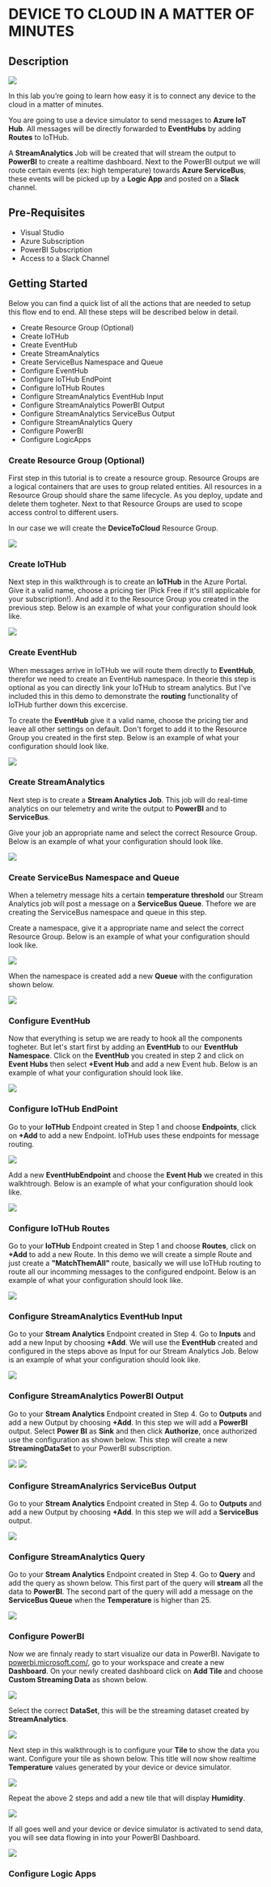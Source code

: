 # DEVICE TO CLOUD IN A MATTER OF MINUTES


## Description

<img src="https://github.com/GlennColpaert/IoTDemos/blob/master/media/DeviceToCloudInMinutesOverview.png" />


In this lab you’re going to learn how easy it is to connect any device to the cloud in a matter of minutes.

You are going to use a device simulator to send messages to **Azure IoT Hub**. All messages will be directly forwarded to **EventHubs** by adding **Routes** to IoTHub.

A **StreamAnalytics** Job will be created that will stream the output to **PowerBI** to create a realtime dashboard. Next to the PowerBI output we will route certain events (ex: high temperature) towards **Azure ServiceBus**, these events will be picked up by a **Logic App** and posted on a **Slack** channel.


## Pre-Requisites

- Visual Studio
- Azure Subscription
- PowerBI Subscription
- Access to a Slack Channel


## Getting Started

Below you can find a quick list of all the actions that are needed to setup this flow end to end. All these steps will be described below in detail.

- Create Resource Group (Optional)
- Create IoTHub
- Create EventHub
- Create StreamAnalytics
- Create ServiceBus Namespace and Queue
- Configure EventHub
- Configure IoTHub EndPoint
- Configure IoTHub Routes
- Configure StreamAnalytics EventHub Input
- Configure StreamAnalytics PowerBI Output	
- Configure StreamAnalytics ServiceBus Output
- Configure StreamAnalytics Query
- Configure PowerBI
- Configure LogicApps

### Create Resource Group (Optional)
First step in this tutorial is to create a resource group. Resource Groups are a logical containers that are uses to group related entities.
All resources in a Resource Group should share the same lifecycle. As you deploy, update and delete them togheter. Next to that Resource Groups are used to scope access control to different users.

In our case we will create the **DeviceToCloud** Resource Group. 

<img src="https://github.com/GlennColpaert/IoTDemos/blob/master/media/walkthrough/00_createresourcegroup.png" />

### Create IoTHub
Next step in this walkthrough is to create an **IoTHub** in the Azure Portal. Give it a valid name, choose a pricing tier (Pick Free if it's still applicable for your subscription!). And add it to the Resource Group you created in the previous step. Below is an example of what your configuration should look like.

<img src="https://github.com/GlennColpaert/IoTDemos/blob/master/media/walkthrough/01_iothubcreation.png" />

### Create EventHub
When messages arrive in IoTHub we will route them directly to **EventHub**, therefor we need to create an EventHub namespace. In theorie this step is optional as you can directly link your IoTHub to stream analytics. But I've included this in this demo to demonstrate the **routing** functionality of IoTHub further down this excercise. 

To create the **EventHub** give it a valid name, choose the pricing tier and leave all other settings on default. Don't forget to add it to the Resource Group you created in the first step. Below is an example of what your configuration should look like.

<img src="https://github.com/GlennColpaert/IoTDemos/blob/master/media/walkthrough/02_eventhubcreation.png" />

### Create StreamAnalytics
Next step is to create a **Stream Analytics Job**. This job will do real-time analytics on our telemetry and write the output to **PowerBI** and to **ServiceBus**.

Give your job an appropriate name and select the correct Resource Group. Below is an example of what your configuration should look like.

<img src="https://github.com/GlennColpaert/IoTDemos/blob/master/media/walkthrough/03_streamanalyticscreation.png" />

### Create ServiceBus Namespace and Queue
When a telemetry message hits a certain **temperature threshold** our Stream Analytics job will post a message on a **ServiceBus Queue**. Thefore we are creating the ServiceBus namespace and queue in this step.

Create a namespace, give it a appropriate name and select the correct Resource Group. Below is an example of what your configuration should look like.

<img src="https://github.com/GlennColpaert/IoTDemos/blob/master/media/walkthrough/15_sbcreatenamespace.png" />

When the namespace is created add a new **Queue** with the configuration shown below.

<img src="https://github.com/GlennColpaert/IoTDemos/blob/master/media/walkthrough/16_sbcreatequeue.png" />

### Configure EventHub
Now that everything is setup we are ready to hook all the components togheter. But let's start first by adding an **EventHub** to our **EventHub Namespace**.
Click on the **EventHub** you created in step 2 and click on **Event Hubs** then select **+Event Hub** and add a new Event hub. Below is an example of what your configuration should look like.

<img src="https://github.com/GlennColpaert/IoTDemos/blob/master/media/walkthrough/04_configureEventHubCreation.png" />

### Configure IoTHub EndPoint
Go to your **IoTHub** Endpoint created in Step 1 and choose **Endpoints**, click on **+Add** to add a new Endpoint.
IoTHub uses these endpoints for message routing. 

<img src="https://github.com/GlennColpaert/IoTDemos/blob/master/media/walkthrough/05_configureIotHubEndpoint01.png" />

Add a new **EventHubEndpoint** and choose the **Event Hub** we created in this walkhtrough. Below is an example of what your configuration should look like.

<img src="https://github.com/GlennColpaert/IoTDemos/blob/master/media/walkthrough/06_configureEndpointIoTHub.png" />

### Configure IoTHub Routes
Go to your **IoTHub** Endpoint created in Step 1 and choose **Routes**, click on **+Add** to add a new Route.
In this demo we will create a simple Route and just create a **"MatchThemAll"** route, basically we will use IoTHub routing to route all our incomming messages to the configured endpoint. Below is an example of what your configuration should look like.

<img src="https://github.com/GlennColpaert/IoTDemos/blob/master/media/walkthrough/07_configureIoTHubRoute.png" />

### Configure StreamAnalytics EventHub Input
Go to your **Stream Analytics** Endpoint created in Step 4. Go to **Inputs** and add a new Input by choosing **+Add**. 
We will use the **EventHub** created and configured in the steps above as Input for our Stream Analytics Job.
Below is an example of what your configuration should look like.

<img src="https://github.com/GlennColpaert/IoTDemos/blob/master/media/walkthrough/08_configureStreamAnalyticsInput.png" />

### Configure StreamAnalytics PowerBI Output	
Go to your **Stream Analytics** Endpoint created in Step 4. Go to **Outputs** and add a new Output by choosing **+Add**. 
In this step we will add a **PowerBI** output. Select **Power BI** as **Sink** and then click **Authorize**, once authorized use the configuration as shown below.
This step will create a new **StreamingDataSet** to your PowerBI subscription.

<img src="https://github.com/GlennColpaert/IoTDemos/blob/master/media/walkthrough/09_configureoutputpowerbi_1.png" />
<img src="https://github.com/GlennColpaert/IoTDemos/blob/master/media/walkthrough/09_configureoutputpowerbi_2.png" />

### Configure StreamAnalyrics ServiceBus Output
Go to your **Stream Analytics** Endpoint created in Step 4. Go to **Outputs** and add a new Output by choosing **+Add**. 
In this step we will add a **ServiceBus** output.

<img src="https://github.com/GlennColpaert/IoTDemos/blob/master/media/walkthrough/10_configureServiceBusOutput.png" />

### Configure StreamAnalytics Query
Go to your **Stream Analytics** Endpoint created in Step 4. Go to **Query** and add the query as shown below.
This first part of the query will **stream** all the data to **PowerBI**. The second part of the query will add a message on the **ServiceBus Queue** when the **Temperature** is higher than 25.

<img src="https://github.com/GlennColpaert/IoTDemos/blob/master/media/walkthrough/10_configureStreamanalyticsquery.png" />

### Configure PowerBI
Now we are finnaly ready to start visualize our data in PowerBI. Navigate to [powerbi.microsoft.com/](http://powerbi.microsoft.com/), go to your workspace and create a new **Dashboard**.
On your newly created dashboard click on **Add Tile** and choose **Custom Streaming Data** as shown below.

<img src="https://github.com/GlennColpaert/IoTDemos/blob/master/media/walkthrough/11_powerbiaddtile.png" />

Select the correct **DataSet**, this will be the streaming dataset created by **StreamAnalytics**.

<img src="https://github.com/GlennColpaert/IoTDemos/blob/master/media/walkthrough/12_selectdataset.png" />

Next step in this walkthrough is to configure your **Tile** to show the data you want. Configure your tile as shown below. This title will now show realtime **Temperature** values generated by your device or device simulator.

<img src="https://github.com/GlennColpaert/IoTDemos/blob/master/media/walkthrough/13_temperature.png" />

Repeat the above 2 steps and add a new tile that will display **Humidity**.

<img src="https://github.com/GlennColpaert/IoTDemos/blob/master/media/walkthrough/14_humidity.png" />

If all goes well and your device or device simulator is activated to send data, you will see data flowing in into your PowerBI Dashboard.

<img src="https://github.com/GlennColpaert/IoTDemos/blob/master/media/walkthrough/17_realtimedatapowerbi.png" />


### Configure Logic Apps
